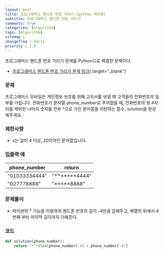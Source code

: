 ```yaml
---
layout: post
title: 프로그래머스 핸드폰 번호 가리기 (python 파이썬)
subtitle: 프로그래머스 핸드폰 번호 가리기
comments: true
categories: [Algorithm]
tags: [Algorithm]
sitemap :
changefreq : daily
priority : 1.0
---
```

프로그래머스 핸드폰 번호 가리기 문제를 Python으로 해결한 문제이다.  

* [프로그래머스 핸드폰 번호 가리기 문제 링크](https://programmers.co.kr/learn/courses/30/lessons/12948){:target="_blank"}

### 문제 
프로그래머스 모바일은 개인정보 보호를 위해 고지서를 보낼 때 고객들의 전화번호의 일부를 가립니다.
전화번호가 문자열 phone_number로 주어졌을 때, 전화번호의 뒷 4자리를 제외한 나머지 숫자를 전부 *으로 가린 문자열을 리턴하는 함수, solution을 완성해주세요.


### 제한사항
* s는 길이 4 이상, 20이하인 문자열입니다.

### 입출력 예

|phone_number|return|
|-----|-----|
|"01033334444"|"*******4444"|
|"027778888"|"*****8888"|


### 문제풀이
* 파이썬의 * 기능을 이용하여 핸드폰 번호의 길이 -4만큼 곱해주고, 배열의 뒤에서 4번째 부터 마지막 길이까지 더해준다.

### 코드
```python
def solution(phone_number):
    return "*"*(len(phone_number)-4) + phone_number[-4:]
```
